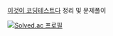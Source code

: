 [이것이 코딩테스트다](https://product.kyobobook.co.kr/detail/S000001810273?utm_source=google&utm_medium=cpc&utm_campaign=googleSearch&gad_source=1&gclid=CjwKCAiAqY6tBhAtEiwAHeRopUay9BGMtcCloHZ_Oo_Vqj7x2uKXI3gEyN_alkhXKTbSyP4dv1C_shoCxrEQAvD_BwE) 정리 및 문제풀이

[![Solved.ac
프로필](http://mazassumnida.wtf/api/v2/generate_badge?boj=lkh981107)](https://solved.ac/lkh981107)
